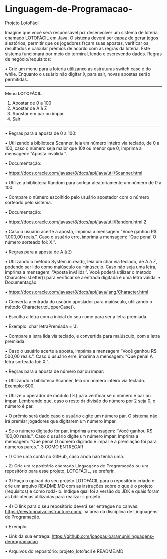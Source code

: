 # Linguagem-de-Programacao-
Projeto LotoFácil

Imagine que você será responsável por desenvolver um sistema de loteria chamado LOTOFÁCIL
em Java. O sistema deverá ser capaz de gerar jogos aleatórios, permitir que os jogadores façam
suas apostas, verificar os resultados e calcular prêmios de acordo com as regras da loteria. Este
sistema funcionará por meio do terminal, lendo e escrevendo dados.
Regras de negócio/requisitos:

• Crie um menu para a loteria utilizando as estruturas switch case e do while. Enquanto
o usuário não digitar 0, para sair, novas apostas serão permitidas.
**************************
Menu LOTOFÁCIL:
1) Apostar de 0 a 100
2) Apostar de A à Z
3) Apostar em par ou ímpar
0) Sair
**************************

• Regras para a aposta de 0 a 100:

• Utilizando a biblioteca Scanner, leia um número inteiro via teclado, de 0 a 100,
caso o número seja maior que 100 ou menor que 0, imprima a mensagem: “Aposta
inválida.”.

• Documentação:

• https://docs.oracle.com/javase/8/docs/api/java/util/Scanner.html

• Utilize a biblioteca Random para sortear aleatoriamente um número de 0 a 100.

• Compare o número escolhido pelo usuário apostador com o número sorteado pelo
sistema.

• Documentação:

• https://docs.oracle.com/javase/8/docs/api/java/util/Random.html
2

• Caso o usuário acerte a aposta, imprima a mensagem “Você ganhou R$ 1.000,00
reais.”. Caso o usuário erre, imprima a mensagem: “Que pena! O número sorteado
foi: X.”.

• Regras para a aposta de A à Z:

• Utilizando o método System.in.read(), leia um char via teclado, de A à Z, podendo
ser lido como maiúsculo ou minúsculo. Caso não seja uma letra, imprima a
mensagem: “Aposta inválida.”. Você poderá utilizar o método Character.isLetter()
para verificar se a entrada digitada é uma letra válida.
• Documentação:

• https://docs.oracle.com/javase/8/docs/api/java/lang/Character.html

• Converta a entrada do usuário apostador para maiúsculo, utilizando o método
Character.toUpperCase().

• Escolha a letra com a inicial do seu nome para ser a letra premiada.

• Exemplo: char letraPremiada = 'J'.

• Compare a letra lida via teclado, e convertida para maiúsculo, com a letra
premiada.

• Caso o usuário acerte a aposta, imprima a mensagem “Você ganhou R$ 500,00
reais.”. Caso o usuário erre, imprima a mensagem: “Que pena! A letra sorteada foi:
X.”.

• Regras para a aposta de número par ou ímpar:

• Utilizando a biblioteca Scanner, leia um número inteiro via teclado. Exemplo: 600.

• Utilize o operador de módulo (%) para verificar se o número é par ou ímpar.
Lembrando que, caso o resto da divisão do número por 2 seja 0, o número é par.

• O prêmio será dado caso o usuário digite um número par. O sistema não irá
premiar jogadores que digitarem um número ímpar.

• Se o número digitado for par, imprima a mensagem: “Você ganhou R$ 100,00
reais.”. Caso o usuário digite um número ímpar, imprima a mensagem: “Que pena!
O número digitado é ímpar e a premiação foi para números pares.”.
3
COMO ENTREGAR

• 1) Crie uma conta no GitHub, caso ainda não tenha uma.

• 2) Crie um repositório chamado Linguagens de Programação ou um repositório para esse
projeto, LOTOFÁCIL, se preferir.

• 3) Faça o upload do seu projeto LOTOFÁCIL para o repositório criado e crie um arquivo
README.MD com as instruções sobre o que é o projeto (requisitos) e como rodá-lo.
Indique qual foi a versão do JDK e quais foram as bibliotecas utilizadas para realizar o
projeto.

• 4) O link para o seu repositório deverá ser entregue no canvas:
https://newtonpaiva.instructure.com/, na área da disciplina de Linguagens de
Programação.

• Exemplo:

• Link da sua entrega: https://github.com/joaopauloaramuni/linguagens-deprogramacao

• Arquivos do repositório: projeto_lotofacil e README.MD
